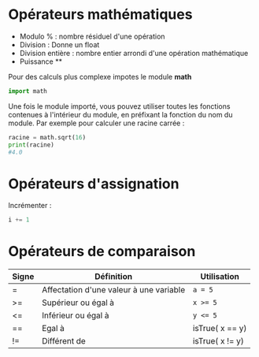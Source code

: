 # Opérateurs mathématiques

- Modulo % : nombre résiduel d'une opération
- Division : Donne un float
- Division entière : nombre entier arrondi d'une opération mathématique
- Puissance **

Pour des calculs plus complexe impotes le module **math**
```python
import math
```
Une fois le module importé, vous pouvez utiliser toutes les fonctions contenues à l'intérieur du module, en préfixant la fonction du nom du module. Par exemple pour calculer une racine carrée :
```python
racine = math.sqrt(16)
print(racine)
#4.0
```

# Opérateurs d'assignation

Incrémenter : 
```python
i += 1
```

# Opérateurs de comparaison

Signe | Définition | Utilisation
--- | --- | ---
=     | Affectation d'une valeur à une variable| `a = 5`
\>=    | Supérieur ou égal à| `x >= 5`
\<=    | Inférieur ou égal à| `y <= 5`
==    | Egal à| isTrue( x == y)
!=    | Différent de| isTrue( x != y)

